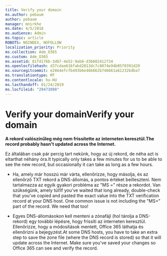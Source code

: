 ```yaml
---
title: Verify your domain
ms.author: pebaum
author: pebaum
manager: mnirkhe
ms.date: 4/5/2018
ms.audience: Admin
ms.topic: article
ROBOTS: NOINDEX, NOFOLLOW
localization_priority: Priority
ms.collection: Adm_O365
ms.custom: Adm_O365
ms.assetid: 81fd176b-3d67-4e52-9ab8-d36602412734
ms.openlocfilehash: d37cdae616fabd2813dc7c8074e94b05f0391d20
ms.sourcegitcommit: e2864efcfb493b6e46b662b746661a61232bdba7
ms.translationtype: MT
ms.contentlocale: hu-HU
ms.lasthandoff: 01/24/2019
ms.locfileid: "29473898"
---
```

# <a name="verify-your-domain"></a><span data-ttu-id="743f7-102">Verify your domain</span><span class="sxs-lookup"><span data-stu-id="743f7-102">Verify your domain</span></span>

 <span data-ttu-id="743f7-103">**A rekord valószínűleg még nem frissítette az interneten keresztül.**</span><span class="sxs-lookup"><span data-stu-id="743f7-103">**The record probably hasn't updated across the Internet.**</span></span>
  
<span data-ttu-id="743f7-104">Ez általában csak pár percig tart nekünk, hogy az új rekord, de néha azt is eltarthat néhány óra.</span><span class="sxs-lookup"><span data-stu-id="743f7-104">It typically only takes a few minutes for us to be able to see the new record, but occasionally it can take as long as a few hours.</span></span> 
  
- <span data-ttu-id="743f7-p101">Ha, amely már hosszú már várta, ellenőrizze, hogy másolja, és az ellenőrző TXT rekord a DNS-állomás, a pontos értéket beilleszteni. Nem tartalmazza az egyik gyakori probléma az "MS =" része a rekordot. Van szükségünk, amely túl!</span><span class="sxs-lookup"><span data-stu-id="743f7-p101">If you've waited that long already, double-check that you've copied and pasted the exact value into the TXT verification record at your DNS host. One common issue is not including the "MS=" part of the record. We need that too!</span></span>
    
- <span data-ttu-id="743f7-p102">Egyes DNS-állomásokon kell menteni a zónafájl (hol tárolja a DNS-rekord) egy további lépésre, hogy frissíti az interneten keresztül. Ellenőrizze, hogy a módosítások mentett, Office 365 láthatja és ellenőrizni a bejegyzést.</span><span class="sxs-lookup"><span data-stu-id="743f7-p102">At some DNS hosts, you have to take an extra step to save the zone file (where the DNS record is stored) so that it will update across the Internet. Make sure you've saved your changes so Office 365 can see and verify the record.</span></span>
    

